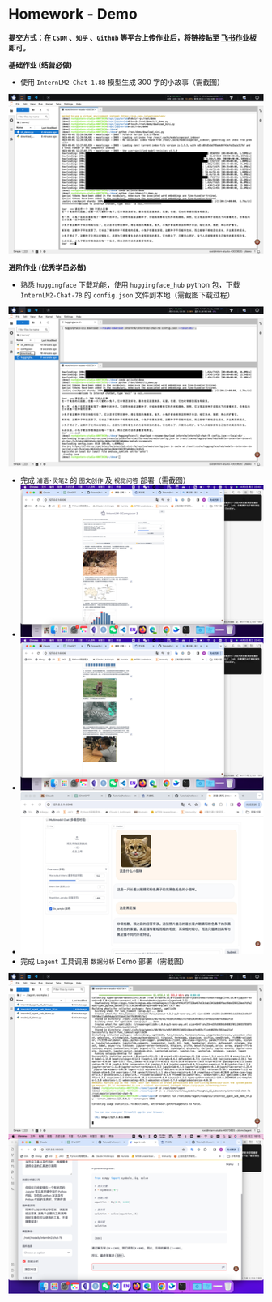 # **Homework - Demo**

**提交方式：在 `CSDN` 、`知乎` 、`Github` 等平台上传作业后，将链接贴至 [飞书作业板](https://aicarrier.feishu.cn/wiki/TqjawZsoqiiRXEkRpcScmKAAn8d?table=tblNCUy9PeGmgd9I&view=vewQagjCL1) 即可。**

**基础作业 (结营必做)**

- 使用 `InternLM2-Chat-1.8B` 模型生成 300 字的小故事（需截图）
  
![alt text](https://github.com/jabberwockyang/InternLMhomework/blob/main/pic/60161711946065_.pic.jpg?raw=true)
                                                       

**进阶作业 (优秀学员必做)**

- 熟悉 `huggingface` 下载功能，使用 `huggingface_hub` python 包，下载 `InternLM2-Chat-7B` 的 `config.json` 文件到本地（需截图下载过程）
  
 ![alt text](https://github.com/jabberwockyang/InternLMhomework/blob/main/pic/60171711946665_.pic.jpg?raw=true)
- 完成 `浦语·灵笔2` 的 `图文创作` 及 `视觉问答` 部署（需截图）
- ![alt text](https://github.com/jabberwockyang/InternLMhomework/blob/main/pic/60271712159020_.pic_hd.jpg?raw=true)
- ![alt text](https://github.com/jabberwockyang/InternLMhomework/blob/main/pic/60281712159028_.pic_hd.jpg)
- ![alt text](https://github.com/jabberwockyang/InternLMhomework/blob/main/pic/60291712160240_.pic.jpg)
- 完成 `Lagent` 工具调用 `数据分析` Demo 部署（需截图）

![alt text](https://github.com/jabberwockyang/InternLMhomework/blob/main/pic/60181712131568_.pic.jpg?raw=true)
![alt text](https://github.com/jabberwockyang/InternLMhomework/blob/main/pic/60211712132107_.pic_hd.jpg?raw=true)
